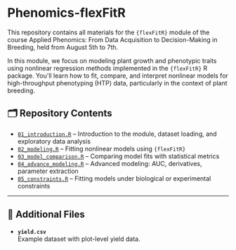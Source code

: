 # Phenomics-flexFitR

This repository contains all materials for the `{flexFitR}`  module of the course Applied Phenomics: From Data Acquisition to Decision-Making in Breeding, held from August 5th to 7th.

In this module, we focus on modeling plant growth and phenotypic traits using nonlinear regression methods implemented in the `{flexFitR}`  R package. You'll learn how to fit, compare, and interpret nonlinear models for high-throughput phenotyping (HTP) data, particularly in the context of plant breeding.

## 🗂 Repository Contents

- [`01_introduction.R`](01_introduction.R) – Introduction to the module, dataset loading, and exploratory data analysis  
- [`02_modeling.R`](02_modeling.R) – Fitting nonlinear models using `{flexFitR}`  
- [`03_model_comparison.R`](03_model_comparison.R) – Comparing model fits with statistical metrics  
- [`04_advance_modeling.R`](04_advance_modeling.R) – Advanced modeling: AUC, derivatives, parameter extraction  
- [`05_constraints.R`](05_constraints.R) – Fitting models under biological or experimental constraints

---

## 📁 Additional Files

- **`yield.csv`**  
  Example dataset with plot-level yield data. 

